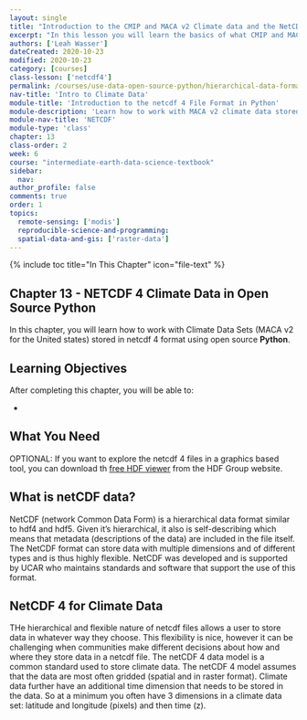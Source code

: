 ```yaml
---
layout: single
title: "Introduction to the CMIP and MACA v2 Climate data and the NetCDF 4 Hierarhical Data Format"
excerpt: "In this lesson you will learn the basics of what CMIP and MACA v 2 data are. You will also learn about that netcdf 4 data format which is commonly used to store climate data."
authors: ['Leah Wasser']
dateCreated: 2020-10-23
modified: 2020-10-23
category: [courses]
class-lesson: ['netcdf4']
permalink: /courses/use-data-open-source-python/hierarchical-data-formats-hdf/intro-to-climate-data/
nav-title: 'Intro to Climate Data'
module-title: 'Introduction to the netcdf 4 File Format in Python'
module-description: 'Learn how to work with MACA v2 climate data stored in netcdf 4 format using open source Python and the xarray package.'
module-nav-title: 'NETCDF'
module-type: 'class'
chapter: 13
class-order: 2
week: 6
course: "intermediate-earth-data-science-textbook"
sidebar:
  nav:
author_profile: false
comments: true
order: 1
topics:
  remote-sensing: ['modis']
  reproducible-science-and-programming:
  spatial-data-and-gis: ['raster-data']
---
```


{% include toc title="In This Chapter" icon="file-text" %}

<div class='notice--success' markdown="1">

## <i class="fa fa-ship" aria-hidden="true"></i> Chapter 13 - NETCDF 4 Climate Data in Open Source Python 

In this chapter, you will learn how to work with Climate Data Sets (MACA v2 for the United states) stored in netcdf 4 format using open source **Python**.


## <i class="fa fa-graduation-cap" aria-hidden="true"></i> Learning Objectives

After completing this chapter, you will be able to:

* 

## <i class="fa fa-check-square-o fa-2" aria-hidden="true"></i> What You Need

OPTIONAL: If you want to explore the netcdf 4 files in a graphics based tool, you can download th <a href="https://www.hdfgroup.org/downloads/hdfview/" target="_blank">free HDF viewer</a> from the HDF Group website. 

</div>

## What is netCDF data?
NetCDF (network Common Data Form) is a hierarchical data format similar to hdf4 and hdf5. Given it’s hierarchical, it also is self-describing which means that metadata (descriptions of the data) are included in the file itself. The NetCDF format can store data with multiple dimensions and of different types and is thus highly flexible. NetCDF was developed and is supported by UCAR who maintains standards and software that support the use of this format. 

## NetCDF 4 for Climate Data
THe hierarchical and flexible nature of netcdf files allows a user to store data in whatever way they choose. This flexibility is nice, however it can be challenging when communities make different decisions about how and where they store data in a netcdf file. The netCDF 4 data model is a common standard used to store climate data. The netCDF 4 model assumes that the data are most often gridded (spatial and in raster format). Climate data further have an additional time dimension that needs to be stored in the data. So at a minimum you often have 3 dimensions in a climate data set: latitude and longitude (pixels) and then time (z). 

